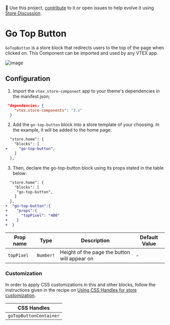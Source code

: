 📢 Use this project, [contribute](https://github.com/vtex-apps/store-components) to it or open issues to help evolve it using [Store Discussion](https://github.com/vtex-apps/store-discussion).

# Go Top Button

`GoTopButton` is a store block that redirects users to the top of the page when clicked on. This Component can be imported and used by any VTEX app.

![image](https://user-images.githubusercontent.com/28419764/77644893-9238af80-6f40-11ea-8ceb-7355d0c12686.png)

## Configuration

1. Import the `vtex.store-component` app to your theme's dependencies in the manifest.json;

```json
 "dependencies: {
    "vtex.store-components": "3.x"
  }
```

2. Add the `go-top-button` block into a store template of your choosing. In the example, it will be added to the home page:

```diff
  "store.home": {
    "blocks": [
+     "go-top-button",
    ]
  },
```

3. Then, declare the go-top-button block using its props stated in the table below:

```diff
  "store.home": {
    "blocks": [
     "go-top-button",
    ]
  },
+  "go-top-button":{
+    "props":{
+      "topPixel": "400"
+    }
+  }
```

| Prop name  | Type      | Description                                  | Default Value |
| ---------- | --------- | -------------------------------------------- | ------------- |
| `topPixel` | `Number!` | Height of the page the button will appear on | -             |

### Customization

In order to apply CSS customizations in this and other blocks, follow the instructions given in the recipe on [Using CSS Handles for store customization](https://vtex.io/docs/recipes/style/using-css-handles-for-store-customization).

| CSS Handles            |
| ---------------------- |
| `goTopButtonContainer` |
